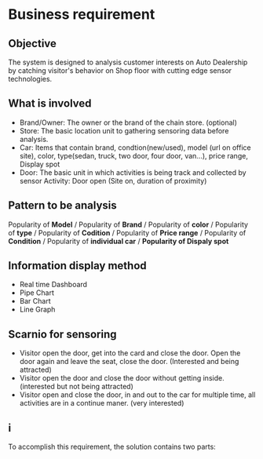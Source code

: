 # Business requirement
## Objective
The system is designed to analysis customer interests on Auto Dealership by catching visitor's behavior on Shop floor with cutting edge sensor technologies. 
## What is involved
- Brand/Owner: The owner or the brand of the chain store. (optional)
- Store: The basic location unit to gathering sensoring data before analysis.
- Car: Items that contain brand, condtion(new/used), model (url on office site), color, type(sedan, truck, two door, four door, van...), price range, Display spot
- Door: The basic unit in which activities is being track and collected by sensor
Activity: Door open (Site on, duration of proximity)
## Pattern to be analysis
Popularity of **Model** / Popularity of **Brand** / Popularity of **color** / Popularity of **type** / Popularity of **Codition** / Popularity of **Price range** / Popularity of **Condition** / Popularity of **individual car** / **Popularity of Dispaly spot**
## Information display method
- Real time Dashboard
- Pipe Chart
- Bar Chart
- Line Graph
## Scarnio for sensoring
- Visitor open the door, get into the card and close the door. Open the door again and leave the seat, close the door. (Interested and being attracted) 
- Visitor open the door and close the door without getting inside.  (interested but not being attracted)
- Visitor open and close the door, in and out to the car for multiple time, all activities are in a continue maner. (very interested)
## i


To accomplish this requirement, the solution contains two parts:
